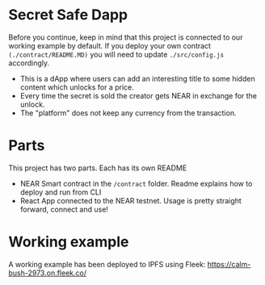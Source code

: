 # Secret Safe Dapp

Before you continue, keep in mind that this project is connected to our working example by default.
If you deploy your own contract `(./contract/README.MD)` you will need to update `./src/config.js` accordingly.

- This is a dApp where users can add an interesting title to some hidden content which unlocks for a price.
- Every time the secret is sold the creator gets NEAR in exchange for the unlock.
- The "platform" does not keep any currency from the transaction.

# Parts

This project has two parts. Each has its own README

- NEAR Smart contract in the `/contract` folder. Readme explains how to deploy and run from CLI
- React App connected to the NEAR testnet. Usage is pretty straight forward, connect and use!

# Working example

A working example has been deployed to IPFS using Fleek: https://calm-bush-2973.on.fleek.co/
